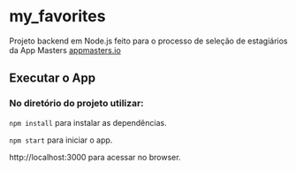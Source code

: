# my_favorites

Projeto backend em Node.js feito para o processo de seleção de estagiários da App Masters [appmasters.io](appmasters.io)

## Executar o App

### No diretório do projeto utilizar:

`npm install` para instalar as dependências.

`npm start` para iniciar o app.

http://localhost:3000 para acessar no browser.
